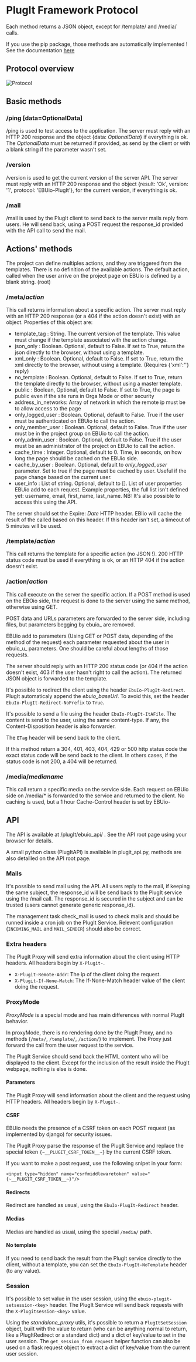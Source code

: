 PlugIt Framework Protocol
=====

Each method returns a JSON object, except for /template/ and /media/ calls.

If you use the pip package, those methods are automatically implemented ! See the documentation [here](./plugit_service.md)

## Protocol overview

![Protocol](./images/protocol.png)

## Basic methods

### /ping [data=OptionalData]
/ping is used to test access to the application. The server must reply with an HTTP 200 response and the object {data: _OptionalData_} if everything is ok. The _OptionalData_ must be returned if provided, as send by the client or with a blank string if the parameter wasn't set.

### /version
/version is used to get the current version of the server API. The server must reply with an HTTP 200 response and the object {result: 'Ok', version: '1', protocol: 'EBUio-PlugIt'}, for the current version, if everything is ok.

### /mail
/mail is used by the PlugIt client to send back to the server mails reply from users. He will send back, using a POST request the response_id provided with the API call to send the mail. 

## Actions' methods
The project can define multiples actions, and they are triggered from the templates. There is no definition of the available actions.
The default action, called when the user arrive on the project page on EBUio is defined by a blank string. (root)

### /meta/_action_
This call returns information about a specific action. The server must reply with an HTTP 200 response (or a 404 if the action doesn't exist) with an object. Properties of this object are:

* template_tag : String. The current version of the template. This value must change if the template associated with the action change.
* json_only : Boolean. Optional, default to False. If set to True, return the json directly to the browser, without using a template.
* xml_only : Boolean. Optional, default to False. If set to True, return the xml directly to the browser, without using a template. (Requires {'xml':''} reply)
* no_template : Boolean. Optional, default to False. If set to True, return the template directly to the browser, without using a master template.
* public : Boolean, Optional, default to False. If set to True, the page is public even if the site runs in Orga Mode or other security
* address_in_networks: Array of network in which the remote ip must be to allow access to the page
* only_logged_user : Boolean. Optional, default to False. True if the user must be authenticated on EBUio to call the action.
* only_member_user : Boolean. Optional, default to False.  True if the user must be in the project group on EBUio to call the action.
* only_admin_user : Boolean. Optional, default to False.  True if the user must be an administrator of the project on EBUio to call the action.
* cache_time : Integer. Optional, default to 0. Time, in seconds, on how long the page should be cached on the EBUio side.
* cache_by_user : Boolean. Optional, default to _only_logged_user_ parameter. Set to true if the page must be cached by user. Useful if the page change based on the current user.
* user_info : List of string. Optional, default to []. List of user properties EBUio add to each request. Example properties, the full list isn't defined yet: username, email, first_name, last_name. NB: It's also possible to access this using the API.

The server should set the Expire: _Date_ HTTP header. EBIio will cache the result of the called based on this header. If this header isn't set, a timeout of 5 minutes will be used.

### /template/_action_
This call returns the template for a specific action (no JSON !). 200 HTTP status code must be used if everything is ok, or an HTTP 404 if the action doesn't exist.

### /action/_action_
This call execute on the server the specific action. If a POST method is used on the EBOio side, the request is done to the server using the same method, otherwise using GET.

POST data and URLs parameters are forwarded to the server side, including files, but parameters begging by ebuio_ are removed.

EBUio add to parameters (Using GET or POST data, depending of the method of the request) each parameter requested about the user in ebuio_u_<parameterName> parameters. One should be careful about lengths of those requests.

The server should reply with an HTTP 200 status code (or 404 if the action doesn't exist, 403 if the user hasn't right to call the action). The returned JSON object is forwarded to the template.

It's possible to redirect the client using the header `EbuIo-PlugIt-Redirect`. PlugIt automaticaly append the _ebuio_baseUrl_. To avoid this, set the header `EbuIo-PlugIt-Redirect-NoPrefix` to `True`.

It's possible to send a file using the header `EbuIo-PlugIt-ItAFile`. The content is send to the user, using the same content-type. If any, the Content-Disposition header is also forwarder.

The `ETag` header will be send back to the client.

If this method return a 304, 401, 403, 404, 429 or 500 http status code the exact status code will be send back to the client. In others cases, if the status code is not 200, a 404 will be returned.

### /media/_medianame_
This call return a specific media on the service side. Each request on EBUio side on /media/* is forwarded to the service and returned to the client. No caching is used, but a 1 hour Cache-Control header is set by EBUio-

## API

The API is available at /plugIt/ebuio_api/ . See the API root page using your browser for details.

A small python class (PlugItAPI) is available in plugit_api.py, methods are also detailled on the API root page.

### Mails

It's possible to send mail using the API. All users reply to the mail, if keeping the same subject, the response_id will be send back to the PlugIt service using the /mail call. The response_id is secured in the subject and can be trusted (users cannot generate generic response_id).

The management task check_mail is used to check mails and should be runned inside a cron job on the PlugIt Service. Relevent configuration (`INCOMING_MAIL` and `MAIL_SENDER`) should also be correct.

### Extra headers

The PlugIt Proxy will send extra information about the client using HTTP headers. All headers begin by `X-Plugit-`.

* `X-Plugit-Remote-Addr`: The ip of the client doing the request.
* `X-Plugit-If-None-Match`: The If-None-Match header value of the client doing the request.

### ProxyMode

*ProxyMode* is a special mode and has main differences with normal PlugIt behavior.

In proxyMode, there is no rendering done by the PlugIt Proxy, and no methods (`/meta/`, `/template/`, `/action/`) to implement. The Proxy just forward the call from the user request to the service.

The PlugIt Service should send back the HTML content who will be displayed to the client. Except for the inclusion of the result inside the PlugIt webpage, nothing is else is done.

#### Parameters

The PlugIt Proxy will send information about the client and the request using HTTP headers. All headers begin by `X-Plugit-`.


#### CSRF

EBUio needs the presence of a CSRF token on each POST request (as implemented by django) for security issues.

The PlugIt Proxy parse the response of the PlugIt Service and replace the special token `{~__PLUGIT_CSRF_TOKEN__~}` by the current CSRF token.

If you want to make a post request, use the following snipet in your form:

`<input type="hidden" name="csrfmiddlewaretoken" value="{~__PLUGIT_CSRF_TOKEN__~}"/>`

#### Redirects

Redirect are handled as usual, using the `EbuIo-PlugIt-Redirect` header.

#### Medias

Medias are handled as usual, using the special `/media/` path.

#### No template

If you need to send back the result from the PlugIt service directly to the client, without a template, you can set the `EbuIo-PlugIt-NoTemplate` header (to any value).

### Session

It's possible to set value in the user session, using the `ebuio-plugit-setsession-<key>` header. The PlugIt Service will send back requests with the `X-Plugitsession-<key>` value.

Using the _standalone_proxy_ utils, it's possible to return a `PlugItSetSession` object, built with the value to return (who can be anything normal to return, like a PlugItRedirect or a standard dict) and a dict of key/value to set in the user session. The `get_session_from_request` helper function can also be used on a flask request object to extract a dict of key/value from the current user session.


